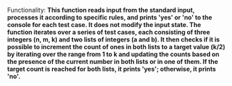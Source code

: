 Functionality: **This function reads input from the standard input, processes it according to specific rules, and prints 'yes' or 'no' to the console for each test case. It does not modify the input state. The function iterates over a series of test cases, each consisting of three integers (n, m, k) and two lists of integers (a and b). It then checks if it is possible to increment the count of ones in both lists to a target value (k/2) by iterating over the range from 1 to k and updating the counts based on the presence of the current number in both lists or in one of them. If the target count is reached for both lists, it prints 'yes'; otherwise, it prints 'no'.**